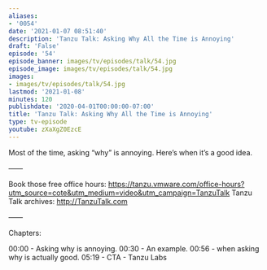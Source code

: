 ```yaml
---
aliases:
- '0054'
date: '2021-01-07 08:51:40'
description: 'Tanzu Talk: Asking Why All the Time is Annoying'
draft: 'False'
episode: '54'
episode_banner: images/tv/episodes/talk/54.jpg
episode_image: images/tv/episodes/talk/54.jpg
images:
- images/tv/episodes/talk/54.jpg
lastmod: '2021-01-08'
minutes: 120
publishdate: '2020-04-01T00:00:00-07:00'
title: 'Tanzu Talk: Asking Why All the Time is Annoying'
type: tv-episode
youtube: zXaXgZ0EzcE
---
```


Most of the time, asking “why” is annoying. Here’s when it’s a good idea.

——

Book those free office hours: https://tanzu.vmware.com/office-hours?utm_source=cote&utm_medium=video&utm_campaign=TanzuTalk
Tanzu Talk archives: http://TanzuTalk.com

——

Chapters:

00:00 - Asking why is annoying.
00:30 - An example.
00:56 - when asking why is actually good.
05:19 - CTA - Tanzu Labs